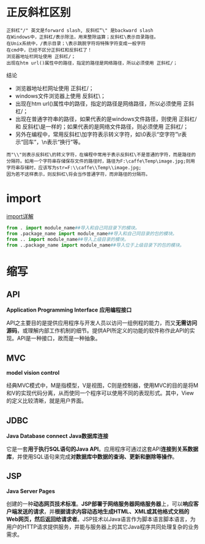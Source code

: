 # 正反斜杠区别

```
正斜杠"/" 英文是forward slash, 反斜杠“\" 是backward slash
在Windows中，正斜杠/表示除法，用来整除运算；反斜杠\表示目录路径。
在Unix系统中，/表示目录；\表示跳脱字符将特殊字符变成一般字符
在cmd中，已经不区分正斜杠和反斜杠了！
浏览器地址栏网址使用 正斜杠/；
出现在htm url()属性中的路径，指定的路径是网络路径，所以必须使用 正斜杠/；
```

结论

- 浏览器地址栏网址使用 正斜杠/；
- windows文件浏览器上使用 反斜杠\；
- 出现在htm url()属性中的路径，指定的路径是网络路径，所以必须使用 正斜杠/；
- 出现在普通字符串的路径，如果代表的是windows文件路径，则使用 正斜杠/和 反斜杠\是一样的；如果代表的是网络文件路径，则必须使用 正斜杠/；
- 另外在编程中，常用反斜杠\加字符表示转义字符，如\0表示“空字符”\r表示“回车”，\n表示“换行”等。

```
而"\\"则表示反斜杠\的转义字符，在编程中常用于表示反斜杠\不是普通的字符，而是路径的分隔符。如用一个字符串存储保存文件的路径时，路径为F:\caffe\Temp\image.jpg;则用字符串存储时，应该写为str=F:\\caffe\\Temp\\image.jpg;
因为若不这样表示，则反斜杠\将会当作普通字符，而非路径的分隔符。
```

# import

[import详解](https://blog.csdn.net/qq_41092406/article/details/118203572)

```python
from . import module_name##导入和自己同目录下的模块。
from .package_name import module_name##导入和自己同目录的包的模块。
from .. import module_name##导入上级目录的模块。
from ..package_name import module_name##导入位于上级目录下的包的模块。
```

# 缩写

## API

**Application Programming Interface**
**应用编程接口**

API之主要目的是提供应用程序与开发人员以访问一组例程的能力，而又**无需访问源码**，或理解内部工作机制的细节。提供API所定义的功能的软件称作此API的实现。API是一种接口，故而是一种抽象。

## MVC

**model vision control**

经典MVC模式中，M是指模型，V是视图，C则是控制器，使用MVC的目的是将M和V的实现代码分离，从而使同一个程序可以使用不同的表现形式。其中，View的定义比较清晰，就是用户界面。

## JDBC

**Java Database connect**
**Java数据库连接**

它是一套**用于执行SQL语句的Java API**。应用程序可通过这套API**连接到关系数据库**，并使用SQL语句来完成**对数据库中数据的查询、更新和删除等操作**。

## JSP

**Java Server Pages**

创建的一种**动态网页技术标准**。**JSP部署于网络服务器网络服务器**上，可以**响应客户端发送的请求**，并**根据请求内容动态地生成HTML、XML或其他格式文档的Web网页，然后返回给请求者**。JSP技术以Java语言作为脚本语言脚本语言，为用户的HTTP请求提供服务，并能与服务器上的其它Java程序共同处理复杂的业务需求。

